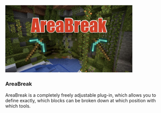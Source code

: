 <img src="/assets/logo.jpg" width="400px">  

### AreaBreak

AreaBreak is a completely freely adjustable plug-in, 
which allows you to define exactly, 
which blocks can be broken down at which position with which tools.
